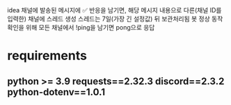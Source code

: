 idea 채널에 발송된 메시지에 ✅ 반응을 남기면, 해당 메시지 내용으로 다른(채널 ID를 입력한) 채널에 스레드 생성
스레드는 7일(가장 긴 설정값) 뒤 보관처리됨
봇 정상 동작 확인을 위해 모든 채널에서 !ping을 남기면 pong으로 응답

# requirements
python >= 3.9
requests==2.32.3
discord==2.3.2
python-dotenv==1.0.1
---